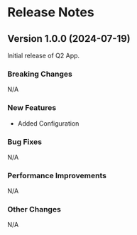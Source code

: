 # Release Notes

## Version 1.0.0 (2024-07-19)

Initial release of Q2 App.

### Breaking Changes

N/A

### New Features

- Added Configuration

### Bug Fixes

N/A

### Performance Improvements

N/A

### Other Changes

N/A
